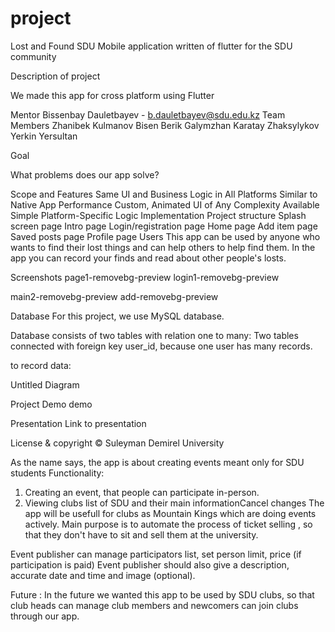 # project

Lost and Found SDU
Mobile application written of flutter for the SDU community

Description of project


We made this app for cross platform using Flutter

Mentor
Bissenbay Dauletbayev - b.dauletbayev@sdu.edu.kz
Team Members
Zhanibek Kulmanov
Bisen Berik
Galymzhan Karatay
Zhaksylykov Yerkin
Yersultan 

Goal

What problems does our app solve?


Scope and Features
Same UI and Business Logic in All Platforms
Similar to Native App Performance
Custom, Animated UI of Any Complexity Available
Simple Platform-Specific Logic Implementation
Project structure
Splash screen page
Intro page
Login/registration page
Home page
Add item page
Saved posts page
Profile page
Users
This app can be used by anyone who wants to find their lost things and can help others to help find them. In the app you can record your finds and read about other people's losts.

Screenshots
page1-removebg-preview login1-removebg-preview

main2-removebg-preview add-removebg-preview

Database
For this project, we use MySQL database.

Database consists of two tables with relation one to many: Two tables connected with foreign key user_id, because one user has many records.

to record data:

Untitled Diagram

Project Demo
demo

Presentation
Link to presentation

License & copyright
© Suleyman Demirel University

As the name says, the app is about creating events meant only for SDU students
Functionality:
1.	Creating an event, that people can participate in-person.
2.	Viewing clubs list of SDU and their main informationCancel changes
The app will be usefull for clubs as Mountain Kings which are doing events actively.
Main purpose is to automate the process of ticket selling , so that they don't have to sit and sell them at the university.


Event publisher can manage participators list, set person limit, price (if participation is paid)
Event publisher should also give a description, accurate date and time and image (optional).
 
Future : 
In the future we wanted this app to be used by SDU clubs, so that club heads can manage club members and newcomers can join clubs through our app.
